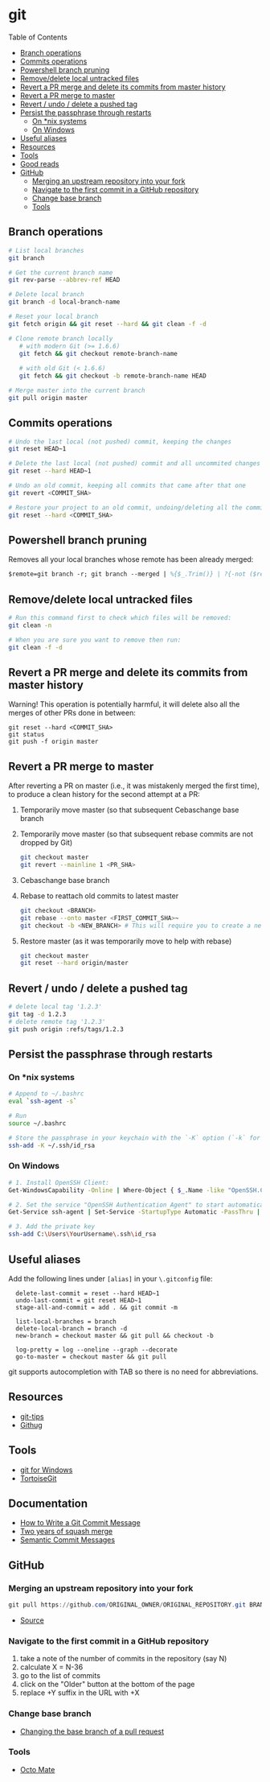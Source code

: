 # git

Table of Contents
<!-- START doctoc generated TOC please keep comment here to allow auto update -->
<!-- DON'T EDIT THIS SECTION, INSTEAD RE-RUN doctoc TO UPDATE -->
<!-- Generated with [DocToc](https://github.com/thlorenz/doctoc) -->

- [Branch operations](#branch-operations)
- [Commits operations](#commits-operations)
- [Powershell branch pruning](#powershell-branch-pruning)
- [Remove/delete local untracked files](#removedelete-local-untracked-files)
- [Revert a PR merge and delete its commits from master history](#revert-a-pr-merge-and-delete-its-commits-from-master-history)
- [Revert a PR merge to master](#revert-a-pr-merge-to-master)
- [Revert / undo / delete a pushed tag](#revert--undo--delete-a-pushed-tag)
- [Persist the passphrase through restarts](#persist-the-passphrase-through-restarts)
  - [On *nix systems](#on-nix-systems)
  - [On Windows](#on-windows)
- [Useful aliases](#useful-aliases)
- [Resources](#resources)
- [Tools](#tools)
- [Good reads](#good-reads)
- [GitHub](#github)
  - [Merging an upstream repository into your fork](#merging-an-upstream-repository-into-your-fork)
  - [Navigate to the first commit in a GitHub repository](#navigate-to-the-first-commit-in-a-github-repository)
  - [Change base branch](#change-base-branch)
  - [Tools](#tools-1)

<!-- END doctoc generated TOC please keep comment here to allow auto update -->

## Branch operations

```sh
# List local branches
git branch

# Get the current branch name
git rev-parse --abbrev-ref HEAD

# Delete local branch
git branch -d local-branch-name

# Reset your local branch
git fetch origin && git reset --hard && git clean -f -d

# Clone remote branch locally
   # with modern Git (>= 1.6.6)
   git fetch && git checkout remote-branch-name
   
   # with old Git (< 1.6.6)
   git fetch && git checkout -b remote-branch-name HEAD

# Merge master into the current branch
git pull origin master
```

## Commits operations

```sh
# Undo the last local (not pushed) commit, keeping the changes
git reset HEAD~1

# Delete the last local (not pushed) commit and all uncommited changes
git reset --hard HEAD~1

# Undo an old commit, keeping all commits that came after that one
git revert <COMMIT_SHA>

# Restore your project to an old commit, undoing/deleting all the commits that came afterwards
git reset --hard <COMMIT_SHA>
```

## Powershell branch pruning

Removes all your local branches whose remote has been already merged:

```ps
$remote=git branch -r; git branch --merged | %{$_.Trim()} | ?{-not ($remote -like '*' + $_) } | %{git branch -D "$_"}
```

## Remove/delete local untracked files

```bash
# Run this command first to check which files will be removed:
git clean -n

# When you are sure you want to remove then run:
git clean -f -d
```

## Revert a PR merge and delete its commits from master history

Warning! This operation is potentially harmful, it will delete also all the merges of other PRs done in between:

```shell
git reset --hard <COMMIT_SHA>
git status
git push -f origin master
```

## Revert a PR merge to master

After reverting a PR on master (i.e., it was mistakenly merged the first time), to produce a clean history for the second attempt at a PR:

1. Temporarily move master (so that subsequent Cebaschange base branch



1. Temporarily move master (so that subsequent rebase commits are not dropped by Git)
    
    ```bash
    git checkout master
    git revert --mainline 1 <PR_SHA>
    ```

1. Cebaschange base branch



1. Rebase to reattach old commits to latest master

    ```bash
    git checkout <BRANCH>
    git rebase --onto master <FIRST_COMMIT_SHA>~
    git checkout -b <NEW_BRANCH> # This will require you to create a new PR.  You should no longer use <BRANCH> but instead use <NEW_BRANCH> going forward.
    ```
  
1. Restore master (as it was temporarily move to help with rebase)

    ```bash
    git checkout master
    git reset --hard origin/master
    ```

## Revert / undo / delete a pushed tag

```bash
# delete local tag '1.2.3'
git tag -d 1.2.3
# delete remote tag '1.2.3'
git push origin :refs/tags/1.2.3
```

## Persist the passphrase through restarts

### On *nix systems

```sh
# Append to ~/.bashrc
eval `ssh-agent -s`

# Run
source ~/.bashrc

# Store the passphrase in your keychain with the `-K` option (`-k` for Ubuntu):
ssh-add -K ~/.ssh/id_rsa
```

### On Windows

```sh
# 1. Install OpenSSH Client:
Get-WindowsCapability -Online | Where-Object { $_.Name -like "OpenSSH.Client*" } | Add-WindowsCapability -Online | Out-Null

# 2. Set the service "OpenSSH Authentication Agent" to start automatically:
Get-Service ssh-agent | Set-Service -StartupType Automatic -PassThru | Start-Service

# 3. Add the private key
ssh-add C:\Users\YourUsername\.ssh\id_rsa
```

## Useful aliases

Add the following lines under `[alias]` in your `\.gitconfig` file:

```
  delete-last-commit = reset --hard HEAD~1
  undo-last-commit = git reset HEAD~1
  stage-all-and-commit = add . && git commit -m
  
  list-local-branches = branch
  delete-local-branch = branch -d
  new-branch = checkout master && git pull && checkout -b

  log-pretty = log --oneline --graph --decorate
  go-to-master = checkout master && git pull
```

git supports autocompletion with TAB so there is no need for abbreviations.

## Resources

- [git-tips](https://github.com/git-tips/tips)
- [Githug](https://github.com/Gazler/githug)

## Tools

- [git for Windows](https://chocolatey.org/packages/git)
- [TortoiseGit](https://chocolatey.org/packages/TortoiseGit)

## Documentation

- [How to Write a Git Commit Message](https://chris.beams.io/posts/git-commit/)
- [Two years of squash merge](https://blog.dnsimple.com/2019/01/two-years-of-squash-merge/)
- [Semantic Commit Messages](https://gist.github.com/joshbuchea/6f47e86d2510bce28f8e7f42ae84c716)

## GitHub

### Merging an upstream repository into your fork

```powershell
git pull https://github.com/ORIGINAL_OWNER/ORIGINAL_REPOSITORY.git BRANCH_NAME
```

- [Source](https://help.github.com/en/github/collaborating-with-issues-and-pull-requests/merging-an-upstream-repository-into-your-fork)

### Navigate to the first commit in a GitHub repository

1. take a note of the number of commits in the repository (say N)
1. calculate X = N-36
1. go to the list of commits
1. click on the "Older" button at the bottom of the page
1. replace +Y suffix in the URL with +X

### Change base branch

- [Changing the base branch of a pull request](https://help.github.com/en/github/collaborating-with-issues-and-pull-requests/changing-the-base-branch-of-a-pull-request)

### Tools

- [Octo Mate](https://chrome.google.com/webstore/detail/octo-mate/baggcehellihkglakjnmnhpnjmkbmpkf)